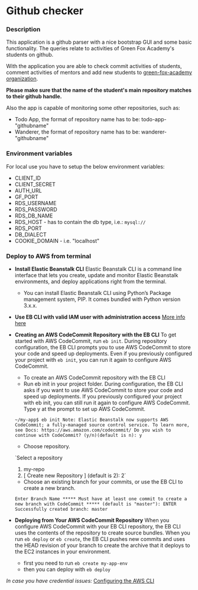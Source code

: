 # Github checker

### Description

This application is a github parser with a nice bootstrap GUI and some basic functionality.
The queries relate to activities of Green Fox Academy's students on github.

With the application you are able to check commit activities of students, comment activities of mentors and add new students to  [green-fox-academy organization](https://github.com/green-fox-academy).

**Please make sure that the name of the student's main repository matches to their github handle.**

Also the app is capable of monitoring some other repositories, such as:
- Todo App, the format of repository name has to be: todo-app-"githubname"
- Wanderer, the format of repository name has to be: wanderer-"githubname"

### Environment variables

For local use you have to setup the below environment variables:

- CLIENT_ID
- CLIENT_SECRET
- AUTH_URL
- GF_PORT
- RDS_USERNAME
- RDS_PASSWORD
- RDS_DB_NAME
- RDS_HOST	- has to contain the db type, i.e.: `mysql://`
- RDS_PORT
- DB_DIALECT
- COOKIE_DOMAIN - i.e. "localhost"

### Deploy to AWS from terminal

- **Install Elastic Beanstalk CLI**
  Elastic Beanstalk CLI is a command line interface that lets you create, update and monitor Elastic Beanstalk environments, and deploy applications right from the terminal.
    - You can install Elastic Beanstalk CLI using Python’s Package management system, PIP. It comes bundled with Python version 3.x.x.

- **Use EB CLI with valid IAM user with administration access**
  [More info here](https://docs.aws.amazon.com/codecommit/latest/userguide/auth-and-access-control.html)


- **Creating an AWS CodeCommit Repository with the EB CLI**
  To get started with AWS CodeCommit, run `eb init`. During repository configuration, the EB CLI prompts you to use AWS CodeCommit to store your code and speed up deployments. Even if you previously configured your project with `eb init`, you can run it again to configure AWS CodeCommit.
    - To create an AWS CodeCommit repository with the EB CLI
    - Run eb init in your project folder. During configuration, the EB CLI asks if you want to use AWS CodeCommit to store your code and speed up deployments. If you previously configured your project with eb init, you can still run it again to configure AWS CodeCommit. Type y at the prompt to set up AWS CodeCommit.

    `~/my-app$ eb init
  Note: Elastic Beanstalk now supports AWS CodeCommit; a fully-managed source control service. To learn more, see Docs: https://aws.amazon.com/codecommit/
  Do you wish to continue with CodeCommit? (y/n)(default is n): y`

  - Choose repository.

  `Select a repository
  1) my-repo
  2) [ Create new Repository ]
  (default is 2): 2`

  - Choose an existing branch for your commits, or use the EB CLI to create a new branch.

  `Enter Branch Name
  ***** Must have at least one commit to create a new branch with CodeCommit *****
  (default is "master"): ENTER
  Successfully created branch: master`

- **Deploying from Your AWS CodeCommit Repository**
  When you configure AWS CodeCommit with your EB CLI repository, the EB CLI uses the contents of the repository to create source bundles. When you run `eb deploy` or `eb create`, the EB CLI pushes new commits and uses the HEAD revision of your branch to create the archive that it deploys to the EC2 instances in your environment.
  - first you need to run `eb create my-app-env`
  - then you can deploy with `eb deploy`

*In case you have credential issues:*
[Configuring the AWS CLI](https://docs.aws.amazon.com/cli/latest/userguide/cli-chap-getting-started.html)
